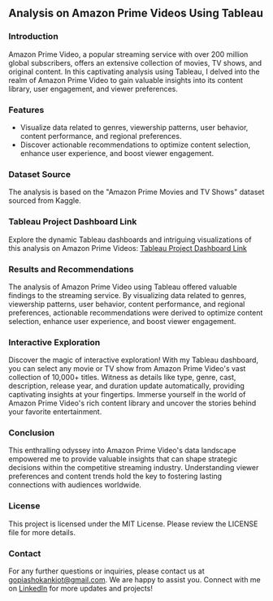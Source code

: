 ## Analysis on Amazon Prime Videos Using Tableau

### Introduction
Amazon Prime Video, a popular streaming service with over 200 million global subscribers, offers an extensive collection of movies, TV shows, and original content. In this captivating analysis using Tableau, I delved into the realm of Amazon Prime Video to gain valuable insights into its content library, user engagement, and viewer preferences.

### Features
- Visualize data related to genres, viewership patterns, user behavior, content performance, and regional preferences.
- Discover actionable recommendations to optimize content selection, enhance user experience, and boost viewer engagement.

### Dataset Source
The analysis is based on the "Amazon Prime Movies and TV Shows" dataset sourced from Kaggle.

### Tableau Project Dashboard Link
Explore the dynamic Tableau dashboards and intriguing visualizations of this analysis on Amazon Prime Videos:
[Tableau Project Dashboard Link](https://public.tableau.com/app/profile/gopinath.a7958/viz/AnalysisonAmazonPrimeVideosUsingTableau/AmazonPrimeVideos)

### Results and Recommendations
The analysis of Amazon Prime Video using Tableau offered valuable findings to the streaming service. By visualizing data related to genres, viewership patterns, user behavior, content performance, and regional preferences, actionable recommendations were derived to optimize content selection, enhance user experience, and boost viewer engagement.

### Interactive Exploration
Discover the magic of interactive exploration! With my Tableau dashboard, you can select any movie or TV show from Amazon Prime Video's vast collection of 10,000+ titles. Witness as details like type, genre, cast, description, release year, and duration update automatically, providing captivating insights at your fingertips. Immerse yourself in the world of Amazon Prime Video's rich content library and uncover the stories behind your favorite entertainment.

### Conclusion
This enthralling odyssey into Amazon Prime Video's data landscape empowered me to provide valuable insights that can shape strategic decisions within the competitive streaming industry. Understanding viewer preferences and content trends hold the key to fostering lasting connections with audiences worldwide.

### License

This project is licensed under the MIT License. Please review the LICENSE file for more details.

### Contact

For any further questions or inquiries, please contact us at gopiashokankiot@gmail.com. We are happy to assist you.
Connect with me on [LinkedIn](www.linkedin.com/in/gopiashokan) for more updates and projects!